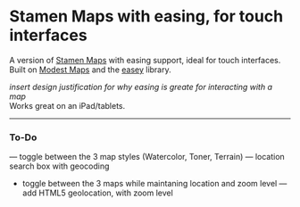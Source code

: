 # Stamen Maps with easing, for touch interfaces
A version of [Stamen Maps](http://maps.stamen.com) with easing support, ideal for touch interfaces.  
Built on [Modest Maps](http://modestmaps.com) and the [easey](http://mapbox.com/easey) library.

_insert design justification for why easing is greate for interacting with a map_   
Works great on an iPad/tablets.

---

### To-Do
—	toggle between the 3 map styles (Watercolor, Toner, Terrain)
—	location search box with geocoding
-   toggle between the 3 maps while maintaning location and zoom level
—	add HTML5 geolocation, with zoom level